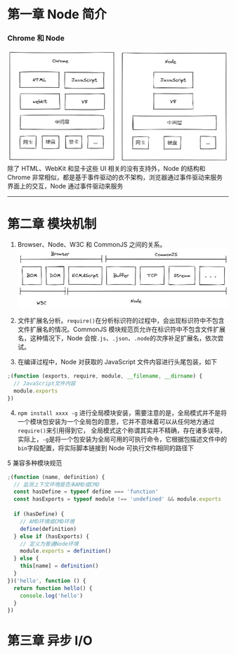 # 第一章 Node 简介

### Chrome 和 Node

![chrome&node](../images/chrome%26node.png)
除了 HTML、WebKit 和显卡这些 UI 相关的没有支持外，Node 的结构和 Chrome 非常相似，都是基于事件驱动的衣不架构，浏览器通过事件驱动来服务界面上的交互，Node 通过事件驱动来服务

---

# 第二章 模块机制

1. Browser、Node、W3C 和 CommonJS 之间的关系。![](../images/关系.png)

2. 文件扩展名分析。`require()`在分析标识符的过程中，会出现标识符中不包含文件扩展名的情况。CommonJS 模块规范页允许在标识符中不包含文件扩展名，这种情况下，Node 会按`.js`、`.json`、`.node`的次序补足扩展名，依次尝试。

3. 在编译过程中，Node 对获取的 JavaScript 文件内容进行头尾包装，如下

```js
;(function (exports, require, module, __filename, __dirname) {
  // JavaScript文件内容
  module.exports
})
```

4. `npm install xxxx -g` 进行全局模块安装，需要注意的是，全局模式并不是将一个模块包安装为一个全局包的意思，它并不意味着可以从任何地方通过`require()`来引用得到它，
   全局模式这个称谓其实并不精确，存在诸多误导，实际上，`-g`是将一个包安装为全局可用的可执行命令，它根据包描述文件中的`bin`字段配置，将实际脚本链接到 Node 可执行文件相同的路径下

5 兼容多种模块规范

```js
;(function (name, definition) {
  // 监测上下文环境是否未AMD或CMD
  const hasDefine = typeof define === 'function'
  const hasExports = typeof module !== 'undefined' && module.exports

  if (hasDefine) {
    // AMD环境或CMD环境
    define(definition)
  } else if (hasExports) {
    // 定义为普通Node环境
    module.exports = definition()
  } else {
    this[name] = definition()
  }
})('hello', function () {
  return function hello() {
    console.log('hello')
  }
})
```

# 第三章 异步 I/O
